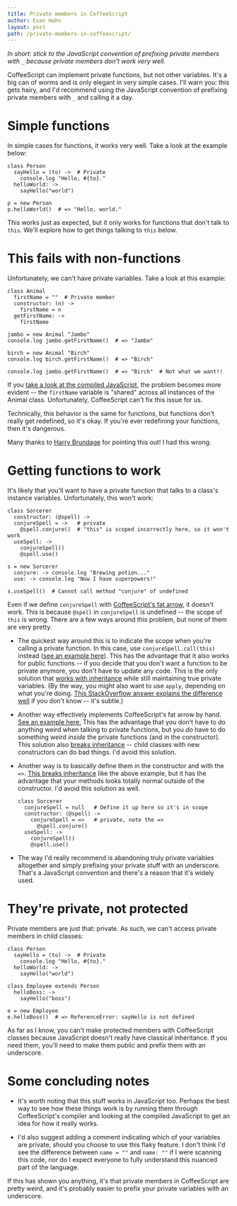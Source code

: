 ```yaml
---
title: Private members in CoffeeScript
author: Evan Hahn
layout: post
path: /private-members-in-coffeescript/
---
```


_In short: stick to the JavaScript convention of prefixing private members with `_` because private members don't work very well._

CoffeeScript can implement private functions, but not other variables. It's a big can of worms and is only elegant in very simple cases. I'll warn you: this gets hairy, and I'd recommend using the JavaScript convention of prefixing private members with `_` and calling it a day.

# Simple functions

In simple cases for functions, it works very well. Take a look at the example below:

    class Person
      sayHello = (to) ->  # Private
        console.log "Hello, #{to}."
      helloWorld: ->
        sayHello("world")

    p = new Person
    p.helloWorld()  # => "Hello, world."

This works just as expected, but it only works for functions that don't talk to `this`. We'll explore how to get things talking to `this` below.

# This fails with non-functions

Unfortunately, we can't have private variables. Take a look at this example:

    class Animal
      firstName = ""  # Private member
      constructor: (n) ->
        firstName = n
      getFirstName: ->
        firstName

    jambo = new Animal "Jambo"
    console.log jambo.getFirstName()  # => "Jambo"

    birch = new Animal "Birch"
    console.log birch.getFirstName()  # => "Birch"

    console.log jambo.getFirstName()  # => "Birch"  # Not what we want!!

If you [take a look at the compiled JavaScript][1], the problem becomes more evident -- the `firstName` variable is "shared" across all instances of the Animal class. Unfortunately, CoffeeScript can't fix this issue for us.

Technically, this behavior is the same for functions, but functions don't really get redefined, so it's okay. If you're ever redefining your functions, then it's dangerous.

Many thanks to [Harry Brundage][2] for pointing this out! I had this wrong.

# Getting functions to work

It's likely that you'll want to have a private function that talks to a class's instance variables. Unfortunately, this won't work:

    class Sorcerer
      constructor: (@spell) ->
      conjureSpell = ->   # private
        @spell.conjure()  # "this" is scoped incorrectly here, so it won't work
      useSpell: ->
        conjureSpell()
        @spell.use()

    s = new Sorcerer
      conjure: -> console.log "Brewing potion..."
      use: -> console.log "Now I have superpowers!"

    s.useSpell()  # Cannot call method "conjure" of undefined

Even if we define `conjureSpell` with [CoffeeScript's fat arrow][3], it doesn't work. This is because `@spell` in `conjureSpell` is undefined -- the scope of `this` is wrong. There are a few ways around this problem, but none of them are very pretty.

- The quickest way around this is to indicate the scope when you're calling a private function. In this case, use `conjureSpell.call(this)` instead ([see an example here][4]). This has the advantage that it also works for public functions -- if you decide that you don't want a function to be private anymore, you don't have to update any code. This is the only solution that [works with inheritance][5] while still maintaining true private variables. (By the way, you might also want to use `apply`, depending on what you're doing. [This StackOverflow answer explains the difference well][6] if you don't know -- it's subtle.)

- Another way effectively implements CoffeeScript's fat arrow by hand. [See an example here.][7] This has the advantage that you don't have to do anything weird when talking to private functions, but you _do_ have to do something weird _inside_ the private functions (and in the constructor). This solution also [breaks inheritance][8] -- child classes with new constructors can do bad things. I'd avoid this solution.

- Another way is to basically define them in the constructor and with the `=>`. [This breaks inheritance][9] like the above example, but it has the advantage that your methods looks totally normal outside of the constructor. I'd avoid this solution as well.

      class Sorcerer
        conjureSpell = null   # Define it up here so it's in scope
        constructor: (@spell) ->
          conjureSpell = =>   # private, note the =>
            @spell.conjure()
        useSpell: ->
          conjureSpell()
          @spell.use()

* The way I'd really recommend is abandoning truly private variables altogether and simply prefixing your private stuff with an underscore. That's a JavaScript convention and there's a reason that it's widely used.

# They're private, not protected

Private members are just that: private. As such, we can't access private members in child classes:

    class Person
      sayHello = (to) ->  # Private
        console.log "Hello, #{to}."
      helloWorld: ->
        sayHello("world")

    class Employee extends Person
      helloBoss: ->
        sayHello("boss")

    e = new Employee
    e.helloBoss()  # => ReferenceError: sayHello is not defined

As far as I know, you can't make protected members with CoffeeScript classes because JavaScript doesn't really have classical inheritance. If you need them, you'll need to make them public and prefix them with an underscore.

# Some concluding notes

- It's worth noting that this stuff works in JavaScript too. Perhaps the best way to see how these things work is by running them through CoffeeScript's compiler and looking at the compiled JavaScript to get an idea for how it really works.

- I'd also suggest adding a comment indicating which of your variables are private, should you choose to use this flaky feature. I don't think I'd see the difference between `name = ""` and `name: ""` if I were scanning this code, nor do I expect everyone to fully understand this nuanced part of the language.

If this has shown you anything, it's that private members in CoffeeScript are pretty weird, and it's probably easier to prefix your private variables with an underscore.

[1]: https://gist.github.com/3374882
[2]: http://harry.me/
[3]: http://coffeescript.org/#fat_arrow
[4]: https://gist.github.com/3364133
[5]: https://gist.github.com/3364322
[6]: http://stackoverflow.com/a/1986909
[7]: https://gist.github.com/3364153
[8]: https://gist.github.com/3364224
[9]: https://gist.github.com/3364303
